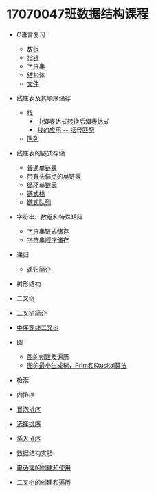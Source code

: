 # 17070047班数据结构课程

+ C语言复习
  + [数组](https://github.com/17070047/CodeStructureCourse/blob/master/C%E8%AF%AD%E8%A8%80%E5%A4%8D%E4%B9%A0/%E6%95%B0%E7%BB%84.md)
  + [指针](https://github.com/17070047/CodeStructureCourse/blob/master/C%E8%AF%AD%E8%A8%80%E5%A4%8D%E4%B9%A0/%E6%8C%87%E9%92%88.md)
  + [字符串](https://github.com/17070047/CodeStructureCourse/blob/master/C%E8%AF%AD%E8%A8%80%E5%A4%8D%E4%B9%A0/%E5%AD%97%E7%AC%A6%E4%B8%B2.md)
  + [结构体](https://github.com/17070047/CodeStructureCourse/blob/master/C%E8%AF%AD%E8%A8%80%E5%A4%8D%E4%B9%A0/%E7%BB%93%E6%9E%84%E4%BD%93.md)
  + [文件](https://github.com/17070047/CodeStructureCourse/blob/master/C%E8%AF%AD%E8%A8%80%E5%A4%8D%E4%B9%A0/%E6%96%87%E4%BB%B6.md)
+ 线性表及其顺序储存
  + 栈
    + [中缀表达式转换后缀表达式](https://github.com/17070047/CodeStructureCourse/blob/master/%E7%BA%BF%E6%80%A7%E8%A1%A8%E5%8F%8A%E5%85%B6%E9%A1%BA%E5%BA%8F%E5%82%A8%E5%AD%98/%E6%A0%88/%E4%B8%AD%E7%BC%80%E8%A1%A8%E8%BE%BE%E5%BC%8F%E8%BD%AC%E6%8D%A2%E5%90%8E%E7%BC%80%E8%A1%A8%E8%BE%BE%E5%BC%8F.cpp)
    + [栈的应用 -- 括号匹配](https://github.com/17070047/CodeStructureCourse/blob/master/%E7%BA%BF%E6%80%A7%E8%A1%A8%E5%8F%8A%E5%85%B6%E9%A1%BA%E5%BA%8F%E5%82%A8%E5%AD%98/%E6%A0%88/%E6%A0%88%E7%9A%84%E5%BA%94%E7%94%A8%20--%20%E6%8B%AC%E5%8F%B7%E5%8C%B9%E9%85%8D.cpp)
  + [队列](https://github.com/17070047/CodeStructureCourse/blob/master/%E7%BA%BF%E6%80%A7%E8%A1%A8%E5%8F%8A%E5%85%B6%E9%A1%BA%E5%BA%8F%E5%82%A8%E5%AD%98/%E9%98%9F%E5%88%97/%E9%98%9F%E5%88%97.cpp)

+ 线性表的链式存储
  + [普通单链表](https://github.com/17070047/CodeStructureCourse/blob/master/线性表的链式存储/普通单链表.cpp)
  + [带有头结点的单链表](https://github.com/17070047/CodeStructureCourse/blob/master/%E7%BA%BF%E6%80%A7%E8%A1%A8%E7%9A%84%E9%93%BE%E5%BC%8F%E5%AD%98%E5%82%A8/%E5%B8%A6%E6%9C%89%E5%A4%B4%E7%BB%93%E7%82%B9%E7%9A%84%E5%8D%95%E9%93%BE%E8%A1%A8.cpp)
  + [循环单链表](https://github.com/17070047/CodeStructureCourse/blob/master/%E7%BA%BF%E6%80%A7%E8%A1%A8%E7%9A%84%E9%93%BE%E5%BC%8F%E5%AD%98%E5%82%A8/%E5%BE%AA%E7%8E%AF%E5%8D%95%E9%93%BE%E8%A1%A8.cpp)
  + [链式栈](https://github.com/17070047/CodeStructureCourse/blob/master/%E7%BA%BF%E6%80%A7%E8%A1%A8%E7%9A%84%E9%93%BE%E5%BC%8F%E5%AD%98%E5%82%A8/%E9%93%BE%E5%BC%8F%E6%A0%88.cpp)
  + [链式队列](https://github.com/17070047/CodeStructureCourse/blob/master/%E7%BA%BF%E6%80%A7%E8%A1%A8%E7%9A%84%E9%93%BE%E5%BC%8F%E5%AD%98%E5%82%A8/%E9%93%BE%E5%BC%8F%E9%98%9F%E5%88%97.cpp)

+ 字符串、数组和特殊矩阵
  + [字符串链式储存](https://github.com/17070047/CodeStructureCourse/blob/master/%E5%AD%97%E7%AC%A6%E4%B8%B2%E3%80%81%E6%95%B0%E7%BB%84%E5%92%8C%E7%89%B9%E6%AE%8A%E7%9F%A9%E9%98%B5/%E5%AD%97%E7%AC%A6%E4%B8%B2%E9%93%BE%E5%BC%8F%E5%82%A8%E5%AD%98.cpp)
  + [字符串顺序储存](https://github.com/17070047/CodeStructureCourse/blob/master/%E5%AD%97%E7%AC%A6%E4%B8%B2%E3%80%81%E6%95%B0%E7%BB%84%E5%92%8C%E7%89%B9%E6%AE%8A%E7%9F%A9%E9%98%B5/%E5%AD%97%E7%AC%A6%E4%B8%B2%E9%A1%BA%E5%BA%8F%E5%82%A8%E5%AD%98.cpp)
+ 递归
  + [递归简介](https://github.com/17070047/CodeStructureCourse/blob/master/%E9%80%92%E5%BD%92/%E9%80%92%E5%BD%92%E7%AE%80%E4%BB%8B.md)

+ 树形结构

+ 二叉树
 + [二叉树简介](https://github.com/17070047/CodeStructureCourse/blob/master/%E4%BA%8C%E5%8F%89%E6%A0%91/%E4%BA%8C%E5%8F%89%E6%A0%91.md)
 + [中序穿线二叉树](https://github.com/17070047/CodeStructureCourse/blob/master/%E4%BA%8C%E5%8F%89%E6%A0%91/%E4%B8%AD%E5%BA%8F%E7%A9%BF%E7%BA%BF%E4%BA%8C%E5%8F%89%E6%A0%91.cpp)

+ 图
  + [图的创建及遍历](https://github.com/17070047/CodeStructureCourse/blob/master/%E5%9B%BE/%E5%9B%BE%E7%9A%84%E9%81%8D%E5%8E%86.md)
  + [图的最小生成树，Prim和Ktuskal算法](https://github.com/wanghao15536870732/StudyNotes/blob/master/%E6%95%B0%E6%8D%AE%E7%BB%93%E6%9E%84/%E5%9B%BE/%E5%9B%BE%E7%9A%84%E6%9C%80%E5%B0%8F%E7%94%9F%E6%88%90%E6%A0%91/wang.cpp)

+ 检索

+ 内排序
 + [冒泡排序](https://github.com/17070047/CodeStructureCourse/blob/master/%E5%86%85%E6%8E%92%E5%BA%8F/%E5%86%92%E6%B3%A1%E6%8E%92%E5%BA%8F.md)
 + [选择排序](https://github.com/17070047/CodeStructureCourse/blob/master/%E5%86%85%E6%8E%92%E5%BA%8F/%E9%80%89%E6%8B%A9%E6%8E%92%E5%BA%8F.md)
 + [插入排序](https://github.com/17070047/CodeStructureCourse/blob/master/%E5%86%85%E6%8E%92%E5%BA%8F/%E6%8F%92%E5%85%A5%E6%8E%92%E5%BA%8F.md)

+ 数据结构实验
 + [电话簿的创建和使用](https://github.com/17070047/CodeStructureCourse/blob/master/%E6%95%B0%E6%8D%AE%E7%BB%93%E6%9E%84%E5%AE%9E%E9%AA%8C/%E6%95%B0%E6%8D%AE%E7%BB%93%E6%9E%84%E5%AE%9E%E9%AA%8C%E8%AF%BE%E4%B8%80%20%20%E7%94%B5%E8%AF%9D%E7%B0%BF.md)
 + [二叉树的创建和遍历](https://github.com/17070047/CodeStructureCourse/blob/master/%E6%95%B0%E6%8D%AE%E7%BB%93%E6%9E%84%E5%AE%9E%E9%AA%8C/%E6%95%B0%E6%8D%AE%E7%BB%93%E6%9E%84%E5%AE%9E%E9%AA%8C%E8%AF%BE%E4%BA%8C%20%E4%BA%8C%E5%8F%89%E6%A0%91.cpp)
